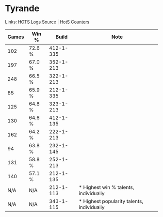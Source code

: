 # Tyrande

Links: [HOTS Logs Source](https://www.hotslogs.com/Sitewide/HeroDetails?Hero=Tyrande) | [HotS Counters](http://hotscounters.com/#/hero/Tyrande)

Games  | Win %  | Build     | Note
-----  | -----  | -----     | ----
102    | 72.6 % | 412-1-335 | 
197    | 67.0 % | 352-1-213 | 
248    | 66.5 % | 322-1-213 | 
85     | 65.9 % | 212-1-335 | 
125    | 64.8 % | 323-1-213 | 
130    | 64.6 % | 412-1-135 | 
162    | 64.2 % | 222-1-213 | 
94     | 63.8 % | 232-1-145 | 
131    | 58.8 % | 252-1-213 | 
140    | 57.1 % | 212-1-135 | 
N/A    | N/A    | 212-1-113 | * Highest win % talents, individually
N/A    | N/A    | 343-1-115 | * Highest popularity talents, individually
